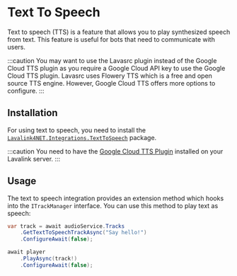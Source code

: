 # Text To Speech

Text to speech (TTS) is a feature that allows you to play synthesized speech from text. This feature is useful for bots that need to communicate with users.

:::caution
You may want to use the Lavasrc plugin instead of the Google Cloud TTS plugin as you require a Google Cloud API key to use the Google Cloud TTS plugin.
Lavasrc uses Flowery TTS which is a free and open source TTS engine. However, Google Cloud TTS offers more options to configure.
:::

## Installation

For using text to speech, you need to install the [`Lavalink4NET.Integrations.TextToSpeech`](https://www.nuget.org/packages/Lavalink4NET.Integrations.TextToSpeech) package.

:::caution
You need to have the [Google Cloud TTS Plugin](https://github.com/DuncteBot/tts-plugin) installed on your Lavalink server.
:::

## Usage

The text to speech integration provides an extension method which hooks into the `ITrackManager` interface. You can use this method to play text as speech:

```csharp
var track = await audioService.Tracks
    .GetTextToSpeechTrackAsync("Say hello!")
    .ConfigureAwait(false);

await player
    .PlayAsync(track!)
    .ConfigureAwait(false);
```
